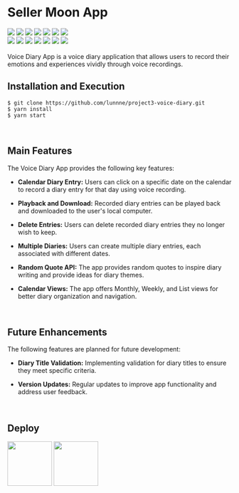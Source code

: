 # Seller Moon App
<img src="https://img.shields.io/badge/React-61DAFB?style=flat&logo=React&logoColor=white"/> <img src="https://img.shields.io/badge/nodedotjs-339933?style=flat&logo=nodedotjs&logoColor=white"/> <img src="https://img.shields.io/badge/Mongoose-880000?style=flat&logo=Mongoose&logoColor=white"/>
<img src="https://img.shields.io/badge/Mongodb-47A248?style=flat&logo=Mongodb&logoColor=white"/>
<img src="https://img.shields.io/badge/express-000000?style=flat&logo=express&logoColor=white"/>
<img src="https://img.shields.io/badge/reactrouter-CA4245?style=flat&logo=reactrouter&logoColor=white"/> <img src="https://img.shields.io/badge/reactquery-FF4154?style=flat&logo=reactquery&logoColor=white"/>    
<img src="https://img.shields.io/badge/reacthookform-EC5990?style=flat&logo=reacthookform&logoColor=white"/>
<img src="https://img.shields.io/badge/mui-007FFF?style=flat&logo=mui&logoColor=white"/>
<img src="https://img.shields.io/badge/styledcomponents-DB7093?style=flat&logo=styledcomponents&logoColor=white"/>
<img src="https://img.shields.io/badge/Yarn-2C8EBB?style=flat&logo=Yarn&logoColor=white"/>
<img src="https://img.shields.io/badge/Github-181717?style=flat&logo=Github&logoColor=white"/>
<img src="https://img.shields.io/badge/Netlify-00C7B7?style=flat&logo=Netlify&logoColor=white"/>
<img src="https://img.shields.io/badge/heroku-430098?style=flat&logo=heroku&logoColor=white"/>  
<br/>
Voice Diary App is a voice diary application that allows users to record their emotions and experiences vividly through voice recordings.
<br/>

## Installation and Execution
<pre><code>$ git clone https://github.com/lunnne/project3-voice-diary.git
$ yarn install
$ yarn start
</code></pre>
<br/>

## Main Features
The Voice Diary App provides the following key features:

+ __Calendar Diary Entry:__ Users can click on a specific date on the calendar to record a diary entry for that day using voice recording.

+ __Playback and Download:__ Recorded diary entries can be played back and downloaded to the user's local computer.

+ __Delete Entries:__ Users can delete recorded diary entries they no longer wish to keep.

+ __Multiple Diaries:__ Users can create multiple diary entries, each associated with different dates.

+ __Random Quote API:__ The app provides random quotes to inspire diary writing and provide ideas for diary themes.

+ __Calendar Views:__ The app offers Monthly, Weekly, and List views for better diary organization and navigation.
<br/>

## Future Enhancements
The following features are planned for future development:

+ __Diary Title Validation:__ Implementing validation for diary titles to ensure they meet specific criteria.

+ __Version Updates:__ Regular updates to improve app functionality and address user feedback.
  
<br/>

## Deploy
<p>
  <img width="100px"src="https://img.shields.io/badge/Netlify-00C7B7?style=flat-square&logo=Netlify&logoColor=white"/>
  <img width="100px" src="https://img.shields.io/badge/heroku-430098?style=flat&logo=heroku&logoColor=white"/>  
</p>
